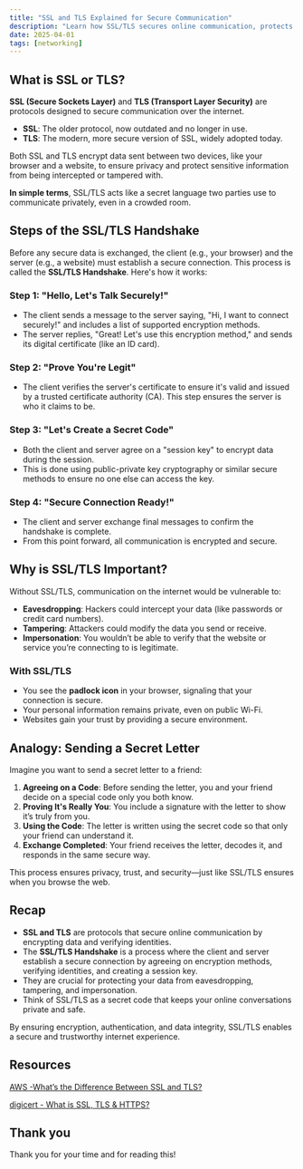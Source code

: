 ```yaml
---
title: "SSL and TLS Explained for Secure Communication"
description: "Learn how SSL/TLS secures online communication, protects your data, and ensures privacy. Understand the handshake process and its importance in simple terms."
date: 2025-04-01
tags: [networking]
---
```


## What is SSL or TLS?

**SSL (Secure Sockets Layer)** and **TLS (Transport Layer Security)** are protocols designed to secure communication over the internet.

- **SSL**: The older protocol, now outdated and no longer in use.
- **TLS**: The modern, more secure version of SSL, widely adopted today.

Both SSL and TLS encrypt data sent between two devices, like your browser and a website, to ensure privacy and protect sensitive information from being intercepted or tampered with.

**In simple terms**, SSL/TLS acts like a secret language two parties use to communicate privately, even in a crowded room.

## Steps of the SSL/TLS Handshake

Before any secure data is exchanged, the client (e.g., your browser) and the server (e.g., a website) must establish a secure connection. This process is called the **SSL/TLS Handshake**. Here's how it works:

### Step 1: "Hello, Let's Talk Securely!"

- The client sends a message to the server saying, "Hi, I want to connect securely!" and includes a list of supported encryption methods.
- The server replies, "Great! Let's use this encryption method," and sends its digital certificate (like an ID card).

### Step 2: "Prove You're Legit"

- The client verifies the server's certificate to ensure it's valid and issued by a trusted certificate authority (CA). This step ensures the server is who it claims to be.

### Step 3: "Let's Create a Secret Code"

- Both the client and server agree on a "session key" to encrypt data during the session.
- This is done using public-private key cryptography or similar secure methods to ensure no one else can access the key.

### Step 4: "Secure Connection Ready!"

- The client and server exchange final messages to confirm the handshake is complete.
- From this point forward, all communication is encrypted and secure.

## Why is SSL/TLS Important?

Without SSL/TLS, communication on the internet would be vulnerable to:

- **Eavesdropping**: Hackers could intercept your data (like passwords or credit card numbers).
- **Tampering**: Attackers could modify the data you send or receive.
- **Impersonation**: You wouldn’t be able to verify that the website or service you’re connecting to is legitimate.

### With SSL/TLS

- You see the **padlock icon** in your browser, signaling that your connection is secure.
- Your personal information remains private, even on public Wi-Fi.
- Websites gain your trust by providing a secure environment.

## Analogy: Sending a Secret Letter

Imagine you want to send a secret letter to a friend:

1. **Agreeing on a Code**: Before sending the letter, you and your friend decide on a special code only you both know.
2. **Proving It's Really You**: You include a signature with the letter to show it’s truly from you.
3. **Using the Code**: The letter is written using the secret code so that only your friend can understand it.
4. **Exchange Completed**: Your friend receives the letter, decodes it, and responds in the same secure way.

This process ensures privacy, trust, and security—just like SSL/TLS ensures when you browse the web.

## Recap

- **SSL and TLS** are protocols that secure online communication by encrypting data and verifying identities.
- The **SSL/TLS Handshake** is a process where the client and server establish a secure connection by agreeing on encryption methods, verifying identities, and creating a session key.
- They are crucial for protecting your data from eavesdropping, tampering, and impersonation.
- Think of SSL/TLS as a secret code that keeps your online conversations private and safe.

By ensuring encryption, authentication, and data integrity, SSL/TLS enables a secure and trustworthy internet experience.

## Resources

[AWS -What’s the Difference Between SSL and TLS?](https://aws.amazon.com/compare/the-difference-between-ssl-and-tls/)

[digicert - What is SSL, TLS & HTTPS?](https://www.digicert.com/what-is-ssl-tls-and-https)

## Thank you

Thank you for your time and for reading this!
